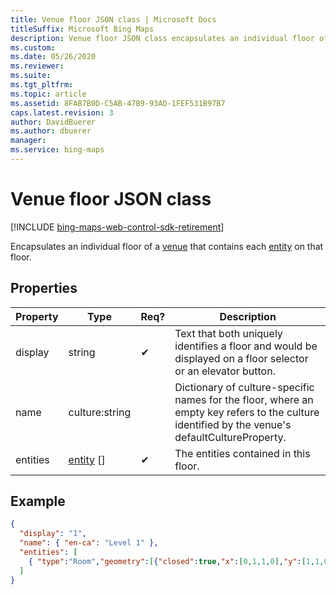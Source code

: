```yaml
---
title: Venue floor JSON class | Microsoft Docs
titleSuffix: Microsoft Bing Maps
description: Venue floor JSON class encapsulates an individual floor of a venue that contains each entity on that floor.
ms.custom: 
ms.date: 05/26/2020
ms.reviewer: 
ms.suite: 
ms.tgt_pltfrm: 
ms.topic: article
ms.assetid: 8FAB7B0D-C5AB-47B9-93AD-1FEF531B97B7
caps.latest.revision: 3
author: DavidBuerer
ms.author: dbuerer
manager: 
ms.service: bing-maps
---
```


# Venue floor JSON class

[!INCLUDE [bing-maps-web-control-sdk-retirement](../../includes/bing-maps-web-control-sdk-retirement.md)]

Encapsulates an individual floor of a [venue] that contains each [entity] on that floor.

## Properties

| Property          | Type            | Req? | Description |
|-------------------|-----------------|------|-------------|
| display           | string          |  ✔   | Text that both uniquely identifies a floor and would be displayed on a floor selector or an elevator button. |
| name              | culture:string  |      | Dictionary of culture-specific names for the floor, where an empty key refers to the culture identified by the venue's defaultCultureProperty. |
| entities          | [entity] []     |  ✔   | The entities contained in this floor. |

## Example

```json
{
  "display": "1",
  "name": { "en-ca": "Level 1" },
  "entities": [
    { "type":"Room","geometry":[{"closed":true,"x":[0,1,1,0],"y":[1,1,0,0]}] }
  ]
}
```

[venue]: venue.md
[entity]: entity.md
